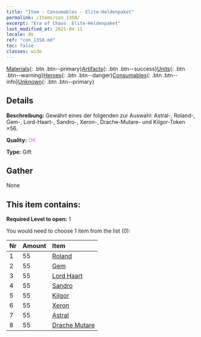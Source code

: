 ```yaml
---
title: "Item - Consumables - Elite-Heldenpaket"
permalink: /Items/con_1358/
excerpt: "Era of Chaos  Elite-Heldenpaket"
last_modified_at: 2021-04-11
locale: de
ref: "con_1358.md"
toc: false
classes: wide
---
```

 [Materials](/de/Items/){: .btn .btn--primary}[Artifacts](/de/Items/Artifacts/){: .btn .btn--success}[Units](/de/Items/Units/){: .btn .btn--warning}[Heroes](/de/Items/Heroes/){: .btn .btn--danger}[Consumables](/de/Items/Consumables/){: .btn .btn--info}[Unknown](/de/Items/Unknown/){: .btn .btn--primary}

## Details
 **Beschreibung:** Gewährt eines der folgenden zur Auswahl: Astral-, Roland-, Gem-, Lord-Haart-, Sandro-, Xeron-, Drache-Mutare- und Kilgor-Token ×56.

 **Quality:** <span style="color: #DA70D6">OK</span>

 **Type:** Gift

## Gather

  None

## This item contains:

 **Required Level to open:** 1

 You would need to choose 1 item from the list (0):

  | Nr | Amount |     Item    |
  |:---|:-------|:------------|
  | 1 | 55 | [Roland](/de/Items/her_362/) | 
  | 2 | 55 | [Gem](/de/Items/her_369/) | 
  | 3 | 55 | [Lord Haart](/de/Items/her_370/) | 
  | 4 | 55 | [Sandro](/de/Items/her_371/) | 
  | 5 | 55 | [Kilgor](/de/Items/her_374/) | 
  | 6 | 55 | [Xeron](/de/Items/her_383/) | 
  | 7 | 55 | [Astral](/de/Items/her_388/) | 
  | 8 | 55 | [Drache Mutare](/de/Items/her_390/) | 
